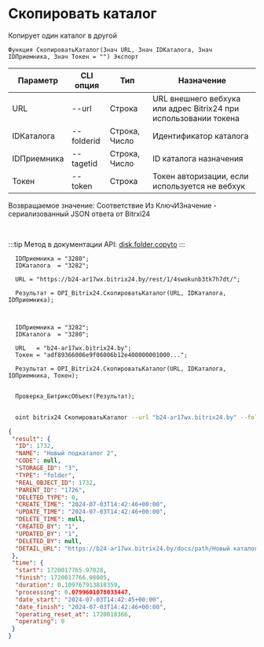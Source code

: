 ﻿---
sidebar_position: 3
---

# Скопировать каталог
 Копирует один каталог в другой



`Функция СкопироватьКаталог(Знач URL, Знач IDКаталога, Знач IDПриемника, Знач Токен = "") Экспорт`

  | Параметр | CLI опция | Тип | Назначение |
  |-|-|-|-|
  | URL | --url | Строка | URL внешнего вебхука или адрес Bitrix24 при использовании токена |
  | IDКаталога | --folderid | Строка, Число | Идентификатор каталога |
  | IDПриемника | --tagetid | Строка, Число | ID каталога назначения |
  | Токен | --token | Строка | Токен авторизации, если используется не вебхук |

  
  Возвращаемое значение:   Соответствие Из КлючИЗначение - сериализованный JSON ответа от Bitrxi24

<br/>

:::tip
Метод в документации API: [disk.folder.copyto](https://dev.1c-bitrix.ru/rest_help/disk/folder/disk_folder_copyto.php)
:::
<br/>


```bsl title="Пример кода"
  IDПриемника = "3280";
  IDКаталога  = "3282";
  
  URL = "https://b24-ar17wx.bitrix24.by/rest/1/4swokunb3tk7h7dt/";
  
  Результат = OPI_Bitrix24.СкопироватьКаталог(URL, IDКаталога, IDПриемника);
  
  
  
  IDПриемника = "3282";
  IDКаталога  = "3280";
  
  URL   = "b24-ar17wx.bitrix24.by";
  Токен = "adf89366006e9f06006b12e400000001000...";
  
  Результат = OPI_Bitrix24.СкопироватьКаталог(URL, IDКаталога, IDПриемника, Токен);
  
  
  Проверка_БитриксОбъект(Результат);
```
	


```sh title="Пример команды CLI"
    
  oint bitrix24 СкопироватьКаталог --url "b24-ar17wx.bitrix24.by" --folderid "2492" --tagetid "2494" --token "56898d66006e9f06006b12e400000001000..."

```

```json title="Результат"
{
 "result": {
  "ID": 1732,
  "NAME": "Новый подкаталог 2",
  "CODE": null,
  "STORAGE_ID": "3",
  "TYPE": "folder",
  "REAL_OBJECT_ID": 1732,
  "PARENT_ID": "1726",
  "DELETED_TYPE": 0,
  "CREATE_TIME": "2024-07-03T14:42:46+00:00",
  "UPDATE_TIME": "2024-07-03T14:42:46+00:00",
  "DELETE_TIME": null,
  "CREATED_BY": "1",
  "UPDATED_BY": "1",
  "DELETED_BY": null,
  "DETAIL_URL": "https://b24-ar17wx.bitrix24.by/docs/path/Новый каталог/Новый подкаталог/Новый подкаталог 2"
 },
 "time": {
  "start": 1720017765.97028,
  "finish": 1720017766.08005,
  "duration": 0.109767913818359,
  "processing": 0.0799601078033447,
  "date_start": "2024-07-03T14:42:45+00:00",
  "date_finish": "2024-07-03T14:42:46+00:00",
  "operating_reset_at": 1720018366,
  "operating": 0
 }
}
```
